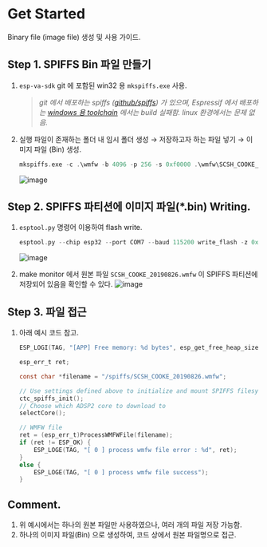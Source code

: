 # Get Started
Binary file (image file) 생성 및 사용 가이드.

## Step 1. SPIFFS Bin 파일 만들기
1. `esp-va-sdk` git 에 포함된 win32 용 `mkspiffs.exe` 사용.
	> _git 에서 배포하는 spiffs ([github/spiffs](https://github.com/igrr/mkspiffs)) 가 있으며, Espressif 에서 배포하는 [windows 용 toolchain](https://docs.espressif.com/projects/esp-idf/en/stable/get-started/windows-setup.html#toolchain-setup) 에서는 build 실패함. linux 환경에서는 문제 없음._

1. 실행 파일이 존재하는 폴더 내 임시 폴더 생성 → 저장하고자 하는 파일 넣기 → 이미지 파일 (Bin) 생성.
	```c
	mkspiffs.exe -c .\wmfw -b 4096 -p 256 -s 0xf0000 .\wmfw\SCSH_COOKE_20190826.bin
	```
	![image](https://user-images.githubusercontent.com/26864945/69849547-62dea280-12c0-11ea-9102-50635c85277f.png)

## Step 2. SPIFFS 파티션에 이미지 파일(*.bin) Writing.
1. `esptool.py` 명령어 이용하여 flash write.
	```c
	esptool.py --chip esp32 --port COM7 --baud 115200 write_flash -z 0x110000 SCSH_COOKE_20190826.bin
	```
	![image](https://user-images.githubusercontent.com/26864945/69848923-b5b75a80-12be-11ea-94ef-98a21ef8eb9f.png)

1. make monitor 에서 원본 파일 `SCSH_COOKE_20190826.wmfw` 이 SPIFFS 파티션에 저장되어 있음을 확인할 수 있다.
	![image](https://user-images.githubusercontent.com/26864945/69849652-adf8b580-12c0-11ea-8221-5f48d80af527.png)
	
## Step 3. 파일 접근
1. 아래 예시 코드 참고.
	```c
	ESP_LOGI(TAG, "[APP] Free memory: %d bytes", esp_get_free_heap_size());

	esp_err_t ret;

	const char *filename = "/spiffs/SCSH_COOKE_20190826.wmfw";

	// Use settings defined above to initialize and mount SPIFFS filesystem.
	ctc_spiffs_init();
	// Choose which ADSP2 core to download to
	selectCore();

	// WMFW file
	ret = (esp_err_t)ProcessWMFWFile(filename);
	if (ret != ESP_OK) {
		ESP_LOGE(TAG, "[ 0 ] process wmfw file error : %d", ret);
	}
	else {
		ESP_LOGE(TAG, "[ 0 ] process wmfw file success");
	}
	```
## Comment.
1. 위 예시에서는 하나의 원본 파일만 사용하였으나, 여러 개의 파일 저장 가능함.
1. 하나의 이미지 파일(Bin) 으로 생성하여, 코드 상에서 원본 파일명으로 접근.

